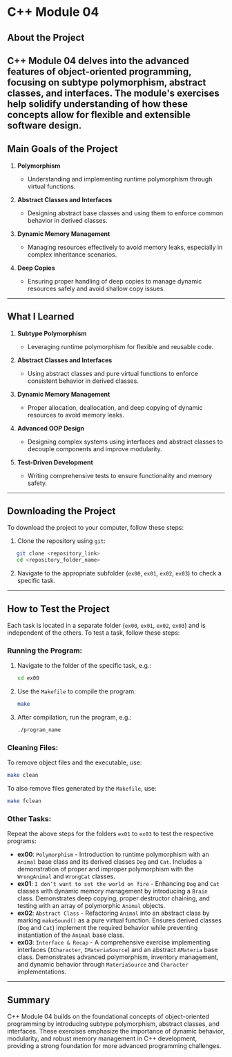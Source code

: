# C++ Module 04

## About the Project

**C++ Module 04** delves into the advanced features of object-oriented programming, focusing on subtype polymorphism, abstract classes, and interfaces. The module's exercises help solidify understanding of how these concepts allow for flexible and extensible software design.
---

## Main Goals of the Project

1. **Polymorphism**
   - Understanding and implementing runtime polymorphism through virtual functions.

2. **Abstract Classes and Interfaces**
   - Designing abstract base classes and using them to enforce common behavior in derived classes.

3. **Dynamic Memory Management**
   - Managing resources effectively to avoid memory leaks, especially in complex inheritance scenarios.

4. **Deep Copies**
   - Ensuring proper handling of deep copies to manage dynamic resources safely and avoid shallow copy issues.

---

## What I Learned

1. **Subtype Polymorphism**
   - Leveraging runtime polymorphism for flexible and reusable code.

2. **Abstract Classes and Interfaces**
   - Using abstract classes and pure virtual functions to enforce consistent behavior in derived classes.

3. **Dynamic Memory Management**
   - Proper allocation, deallocation, and deep copying of dynamic resources to avoid memory leaks.
  
4. **Advanced OOP Design**
   - Designing complex systems using interfaces and abstract classes to decouple components and improve modularity.

5. **Test-Driven Development**
   - Writing comprehensive tests to ensure functionality and memory safety.

---

## Downloading the Project

To download the project to your computer, follow these steps:

1. Clone the repository using `git`:
```bash
   git clone <repository_link>
   cd <repository_folder_name>
```

2. Navigate to the appropriate subfolder (`ex00`, `ex01`, `ex02`, `ex03`) to check a specific task.

---

## How to Test the Project

Each task is located in a separate folder (`ex00`, `ex01`, `ex02`, `ex03`) and is independent of the others. To test a task, follow these steps:

### Running the Program:
1. Navigate to the folder of the specific task, e.g.:
   ```bash
   cd ex00
   ```

2. Use the `Makefile` to compile the program:
   ```bash
   make
   ```

3. After compilation, run the program, e.g.:
   ```bash
   ./program_name
   ```

### Cleaning Files:
To remove object files and the executable, use:
```bash
make clean
```

To also remove files generated by the `Makefile`, use:
```bash
make fclean
```

### Other Tasks:
Repeat the above steps for the folders `ex01` to `ex03` to test the respective programs:
- **ex00**: `Polymorphism` - Introduction to runtime polymorphism with an `Animal` base class and its derived classes `Dog` and `Cat`. Includes a demonstration of proper and improper polymorphism with the `WrongAnimal` and `WrongCat` classes.
- **ex01**: `I don’t want to set the world on fire` - Enhancing `Dog` and `Cat` classes with dynamic memory management by introducing a `Brain` class. Demonstrates deep copying, proper destructor chaining, and testing with an array of polymorphic `Animal` objects.
- **ex02**: `Abstract Class` - Refactoring `Animal` into an abstract class by marking `makeSound()` as a pure virtual function. Ensures derived classes (`Dog` and `Cat`) implement the required behavior while preventing instantiation of the `Animal` base class.
- **ex03**: `Interface & Recap` - A comprehensive exercise implementing interfaces (`ICharacter`, `IMateriaSource`) and an abstract `AMateria` base class. Demonstrates advanced polymorphism, inventory management, and dynamic behavior through `MateriaSource` and `Character` implementations.

---

## Summary

C++ Module 04 builds on the foundational concepts of object-oriented programming by introducing subtype polymorphism, abstract classes, and interfaces. These exercises emphasize the importance of dynamic behavior, modularity, and robust memory management in C++ development, providing a strong foundation for more advanced programming challenges.
